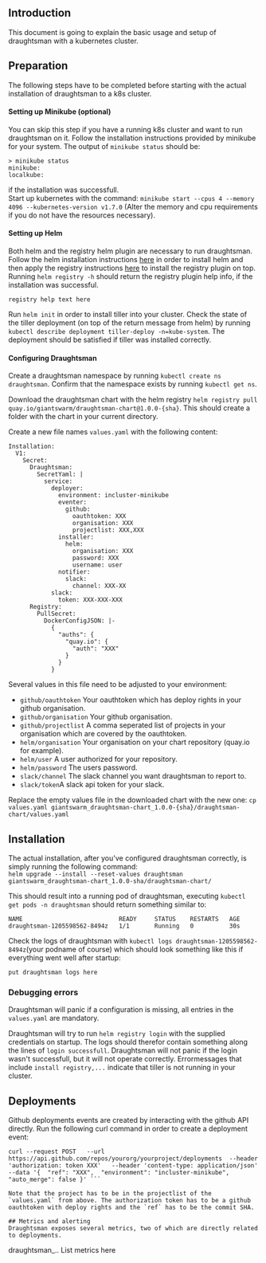 ## Introduction
This document is going to explain the basic usage and setup of draughtsman with a kubernetes cluster.

## Preparation
The following steps have to be completed before starting with the actual installation of draughtsman to a k8s cluster.
#### Setting up Minikube (optional)
You can skip this step if you have a running k8s cluster and want to run draughtsman on it.
Follow the installation instructions provided by minikube for your system. The output of `minikube status` should be:
```
> minikube status
minikube:
localkube:
```
if the installation was successfull. </br>
Start up kubernetes with the command:
`minikube start --cpus 4 --memory 4096 --kubernetes-version v1.7.0` (Alter the memory and cpu requirements if you do not have the resources necessary).
#### Setting up Helm
Both helm and the registry helm plugin are necessary to run draughtsman. Follow the helm installation instructions [here](someurl) in order to install helm and then apply the registry instructions [here](someotherrul) to install the registry plugin on top.</br>
Running `helm registry -h` should return the registry plugin help info, if the installation was successful.
```
registry help text here
```
Run `helm init` in order to install tiller into your cluster. Check the state of the tiller deployment (on top of the return message from helm) by running `kubectl describe deployment tiller-deploy -n=kube-system`. The deployment should be satisfied if tiller was installed correctly.

#### Configuring Draughtsman
Create a draughtsman namespace by running `kubectl create ns draughtsman`. Confirm that the namespace exists by running `kubectl get ns`.

Download the draughtsman chart with the helm registry `helm registry pull quay.io/giantswarm/draughtsman-chart@1.0.0-{sha}`. This should create a folder with the chart in your current directory.

Create a new file names `values.yaml` with the following content:
```
Installation:
  V1:
    Secret:
      Draughtsman:
        SecretYaml: |
          service:
            deployer:
              environment: incluster-minikube
              eventer:
                github:
                  oauthtoken: XXX
                  organisation: XXX
                  projectlist: XXX,XXX
              installer:
                helm:
                  organisation: XXX
                  password: XXX
                  username: user
              notifier:
                slack:
                  channel: XXX-XX
            slack:
              token: XXX-XXX-XXX
      Registry:
        PullSecret:
          DockerConfigJSON: |-
            {
              "auths": {
                "quay.io": {
                  "auth": "XXX"
                }
              }
            }
```
Several values in this file need to be adjusted to your environment:
* `github/oauthtoken` Your oauthtoken which has deploy rights in your github organisation.
* `github/organisation` Your github organisation.
* `github/projectlist` A comma seperated list of projects in your organisation which are covered by the oauthtoken.
* `helm/organisation` Your organisation on your chart repository (quay.io for example).
* `helm/user` A user authorized for your repository.
* `helm/password` The users password.
* `slack/channel` The slack channel you want draughtsman to report to.
* `slack/token`A slack api token for your slack.

Replace the empty values file in the downloaded chart with the new one:
`cp values.yaml giantswarm_draughtsman-chart_1.0.0-{sha}/draughtsman-chart/values.yaml `

## Installation
The actual installation, after you've configured draughtsman correctly, is simply running the following command:</br>
`helm upgrade --install --reset-values draughtsman giantswarm_draughtsman-chart_1.0.0-sha/draughtsman-chart/`  


This should result into a running pod of draughtsman, executing `kubectl get pods -n draughtsman` should return something similar to:
```
NAME                           READY     STATUS    RESTARTS   AGE
draughtsman-1205598562-8494z   1/1       Running   0          30s
```  

Check the logs of draughtsman with `kubectl logs draughtsman-1205598562-8494z`(your podname of course) which should look something like this if everything went well after startup:
```
put draughtsman logs here
```

### Debugging errors
Draughtsman will panic if a configuration is missing, all entries in the `values.yaml` are mandatory.

Draughtsman will try to run `helm registry login` with the supplied credentials on startup. The logs should therefor contain something along the lines of `login successfull`. Draughtsman will not panic if the login wasn't successfull, but it will not operate correctly. Errormessages that include `install registry,...` indicate that tiller is not running in your cluster.
## Deployments
Github deployments events are created by interacting with the github API directly. Run the following curl command in order to create a deployment event:
```
curl --request POST   --url https://api.github.com/repos/yourorg/yourproject/deployments  --header 'authorization: token XXX'   --header 'content-type: application/json'   --data '{  "ref": "XXX",  "environment": "incluster-minikube",     "auto_merge": false }' ```

Note that the project has to be in the projectlist of the `values.yaml` from above. The authorization token has to be a github oauthtoken with deploy rights and the `ref` has to be the commit SHA.

## Metrics and alerting
Draughtsman exposes several metrics, two of which are directly related to deployments.
```
draughtsman_..
List metrics here
```
